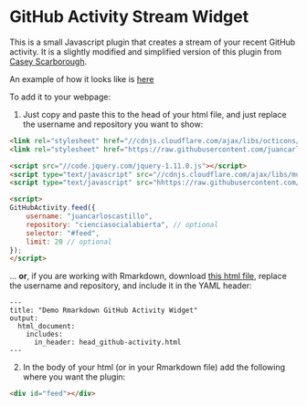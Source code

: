 # GitHub Activity Stream Widget

This is a small Javascript plugin that creates a stream of your recent GitHub activity.
It is a slightly modified and simplified version of this plugin from [Casey Scarborough](https://caseyscarborough.github.io/github-activity).

An example of how it looks like is [here](https://juancarloscastillo.github.io/jc-castillo/documents/github-activity/probwidgetgithub.html)

To add it to your webpage:

1. Just copy and paste this to the head of your html file, and just replace the username and repository you want to show:

```html
<link rel="stylesheet" href="//cdnjs.cloudflare.com/ajax/libs/octicons/2.0.2/octicons.min.css">
<link rel="stylesheet" href="https://raw.githubusercontent.com/juancarloscastillo/github-activity/master/github-activity-0.1.5.min.css">

<script src="//code.jquery.com/jquery-1.11.0.js"></script>
<script type="text/javascript" src="//cdnjs.cloudflare.com/ajax/libs/mustache.js/0.7.2/mustache.min.js"></script>
<script type="text/javascript" src="hhttps://raw.githubusercontent.com/juancarloscastillo/github-activity/master/github-activity-0.1.5.min.js"></script>

<script>
GitHubActivity.feed({
	username: "juancarloscastillo",
	repository: "cienciasocialabierta", // optional
	selector: "#feed",
	limit: 20 // optional
});
</script>

```

... **or**, if you are working with Rmarkdown, download [this html file](), replace the username and repository, and include it in the YAML header:

```
---
title: "Demo Rmarkdown GitHub Activity Widget"
output:
  html_document:
    includes:
      in_header: head_github-activity.html
---

```



2. In the body of your html (or in your Rmarkdown file) add the following where you want the plugin:

```html
<div id="feed"></div>
```
